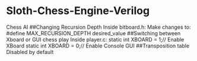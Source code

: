 # Sloth-Chess-Engine-Verilog
Chess AI
##Changing Recursion Depth
Inside bitboard.h:
Make changes to: #define MAX_RECURSION_DEPTH desired_value
##Switching between Xboard or GUI chess play
Inside player.c:
static int XBOARD = 1;// Enable XBoard
static int XBOARD = 0;// Enable Console GUI
##Transposition table Disabled by default
